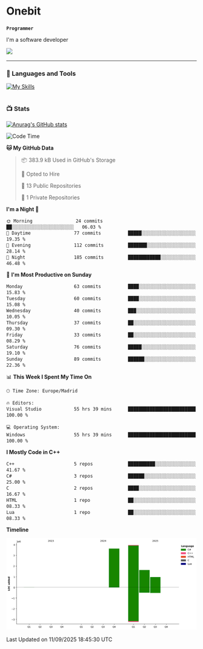 # Onebit

**`Programmer`**

I'm a software developer

   ![](https://komarev.com/ghpvc/?username=onebit5&color=blueviolet)

---

### 🧰 Languages and Tools

[![My Skills](https://skillicons.dev/icons?i=cpp,c,cs,java,lua,unity,git,linux,github,discord,vscode,visualstudio)](https://skillicons.dev)
<br />

#

### 📺 Stats
[![Anurag's GitHub stats](https://github-readme-stats.vercel.app/api?username=onebit5&show_icons=true&theme=radical)](https://github.com/anuraghazra/github-readme-stats)                
<!--START_SECTION:waka-->
![Code Time](http://img.shields.io/badge/Code%20Time-415%20hrs%2039%20mins-blue)

**🐱 My GitHub Data** 

> 📦 383.9 kB Used in GitHub's Storage 
 > 
> 💼 Opted to Hire
 > 
> 📜 13 Public Repositories 
 > 
> 🔑 1 Private Repositories 
 > 
**I'm a Night 🦉** 

```text
🌞 Morning                24 commits          ██░░░░░░░░░░░░░░░░░░░░░░░   06.03 % 
🌆 Daytime                77 commits          █████░░░░░░░░░░░░░░░░░░░░   19.35 % 
🌃 Evening                112 commits         ███████░░░░░░░░░░░░░░░░░░   28.14 % 
🌙 Night                  185 commits         ████████████░░░░░░░░░░░░░   46.48 % 
```
📅 **I'm Most Productive on Sunday** 

```text
Monday                   63 commits          ████░░░░░░░░░░░░░░░░░░░░░   15.83 % 
Tuesday                  60 commits          ████░░░░░░░░░░░░░░░░░░░░░   15.08 % 
Wednesday                40 commits          ███░░░░░░░░░░░░░░░░░░░░░░   10.05 % 
Thursday                 37 commits          ██░░░░░░░░░░░░░░░░░░░░░░░   09.30 % 
Friday                   33 commits          ██░░░░░░░░░░░░░░░░░░░░░░░   08.29 % 
Saturday                 76 commits          █████░░░░░░░░░░░░░░░░░░░░   19.10 % 
Sunday                   89 commits          ██████░░░░░░░░░░░░░░░░░░░   22.36 % 
```


📊 **This Week I Spent My Time On** 

```text
🕑︎ Time Zone: Europe/Madrid

🔥 Editors: 
Visual Studio            55 hrs 39 mins      █████████████████████████   100.00 % 

💻 Operating System: 
Windows                  55 hrs 39 mins      █████████████████████████   100.00 % 
```

**I Mostly Code in C++** 

```text
C++                      5 repos             ██████████░░░░░░░░░░░░░░░   41.67 % 
C#                       3 repos             ██████░░░░░░░░░░░░░░░░░░░   25.00 % 
C                        2 repos             ████░░░░░░░░░░░░░░░░░░░░░   16.67 % 
HTML                     1 repo              ██░░░░░░░░░░░░░░░░░░░░░░░   08.33 % 
Lua                      1 repo              ██░░░░░░░░░░░░░░░░░░░░░░░   08.33 % 
```



**Timeline**

![Lines of Code chart](https://raw.githubusercontent.com/Onebit5/Onebit5/main/assets/bar_graph.png)


 Last Updated on 11/09/2025 18:45:30 UTC
<!--END_SECTION:waka-->

